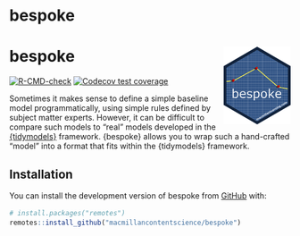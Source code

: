
<!-- README.md is generated from README.Rmd. Please edit that file -->

# bespoke

# bespoke <img src="man/figures/logo.png" align="right" height="139" />

<!-- badges: start -->

[![R-CMD-check](https://github.com/macmillancontentscience/bespoke/actions/workflows/R-CMD-check.yaml/badge.svg)](https://github.com/macmillancontentscience/bespoke/actions/workflows/R-CMD-check.yaml)
[![Codecov test
coverage](https://codecov.io/gh/macmillancontentscience/bespoke/branch/main/graph/badge.svg)](https://app.codecov.io/gh/macmillancontentscience/bespoke?branch=main)
<!-- badges: end -->

Sometimes it makes sense to define a simple baseline model
programmatically, using simple rules defined by subject matter experts.
However, it can be difficult to compare such models to “real” models
developed in the [{tidymodels}](https://www.tidymodels.org/) framework.
{bespoke} allows you to wrap such a hand-crafted “model” into a format
that fits within the {tidymodels} framework.

## Installation

You can install the development version of bespoke from
[GitHub](https://github.com/) with:

``` r
# install.packages("remotes")
remotes::install_github("macmillancontentscience/bespoke")
```
